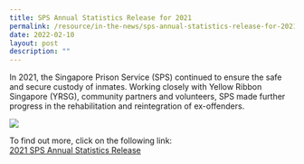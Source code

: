 ```yaml
---
title: SPS Annual Statistics Release for 2021
permalink: /resource/in-the-news/sps-annual-statistics-release-for-2021
date: 2022-02-10
layout: post
description: ""
---
```

In 2021, the Singapore Prison Service (SPS) continued to ensure the safe and secure custody of inmates. Working closely with Yellow Ribbon Singapore (YRSG), community partners and volunteers, SPS made further progress in the rehabilitation and reintegration of ex-offenders.

![](/images/stats-release-2021.gif)

To find out more, click on the following link:<br>
[2021 SPS Annual Statistics Release ](/files/sps-annual-statistics-release-for-2021.pdf)